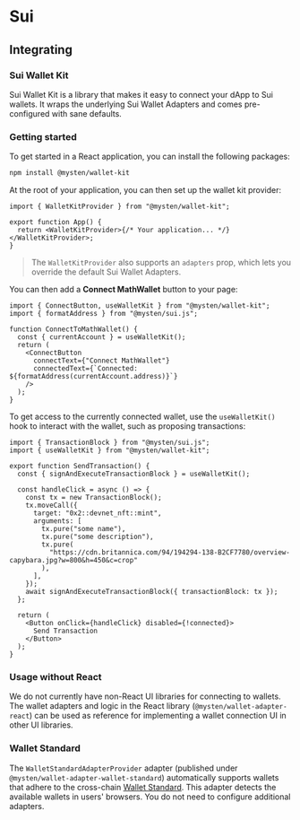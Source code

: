 # Sui

## Integrating

### Sui Wallet Kit

Sui Wallet Kit is a library that makes it easy to connect your dApp to Sui wallets. It wraps the underlying Sui Wallet Adapters and comes pre-configured with sane defaults.

### Getting started

To get started in a React application, you can install the following packages:

```bash
npm install @mysten/wallet-kit
```

At the root of your application, you can then set up the wallet kit provider:

```tsx
import { WalletKitProvider } from "@mysten/wallet-kit";

export function App() {
  return <WalletKitProvider>{/* Your application... */}</WalletKitProvider>;
}
```

> The `WalletKitProvider` also supports an `adapters` prop, which lets you override the default Sui Wallet Adapters.

You can then add a **Connect MathWallet** button to your page:

```tsx
import { ConnectButton, useWalletKit } from "@mysten/wallet-kit";
import { formatAddress } from "@mysten/sui.js";

function ConnectToMathWallet() {
  const { currentAccount } = useWalletKit();
  return (
    <ConnectButton
      connectText={"Connect MathWallet"}
      connectedText={`Connected: ${formatAddress(currentAccount.address)}`}
    />
  );
}
```

To get access to the currently connected wallet, use the `useWalletKit()` hook to interact with the wallet, such as proposing transactions:

```tsx
import { TransactionBlock } from "@mysten/sui.js";
import { useWalletKit } from "@mysten/wallet-kit";

export function SendTransaction() {
  const { signAndExecuteTransactionBlock } = useWalletKit();

  const handleClick = async () => {
    const tx = new TransactionBlock();
    tx.moveCall({
      target: "0x2::devnet_nft::mint",
      arguments: [
        tx.pure("some name"),
        tx.pure("some description"),
        tx.pure(
          "https://cdn.britannica.com/94/194294-138-B2CF7780/overview-capybara.jpg?w=800&h=450&c=crop"
        ),
      ],
    });
    await signAndExecuteTransactionBlock({ transactionBlock: tx });
  };

  return (
    <Button onClick={handleClick} disabled={!connected}>
      Send Transaction
    </Button>
  );
}
```

### Usage without React

We do not currently have non-React UI libraries for connecting to wallets. The wallet adapters and logic in the React library (`@mysten/wallet-adapter-react`) can be used as reference for implementing a wallet connection UI in other UI libraries.

### Wallet Standard

The `WalletStandardAdapterProvider` adapter (published under `@mysten/wallet-adapter-wallet-standard`) automatically supports wallets that adhere to the cross-chain [Wallet Standard](https://github.com/wallet-standard/wallet-standard/). This adapter detects the available wallets in users' browsers. You do not need to configure additional adapters.
